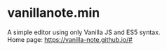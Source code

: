 # vanillanote.min
A simple editor using only Vanilla JS and ES5 syntax.  
Home page: https://vanilla-note.github.io/#
